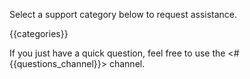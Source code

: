 Select a support category below to request assistance.

{{categories}}

If you just have a quick question, feel free to use the <#{{questions_channel}}> channel.

